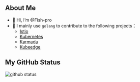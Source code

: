 ## About Me
- 👋 Hi, I’m @Fish-pro
- 👀 I mainly use `golang` to contribute to the following projects：
  + [Istio](https://github.com/istio/istio)
  + [Kubernetes](https://github.com/kubernetes/kubernetes)
  + [Karmada](https://github.com/karmada-io/karmada)
  + [Kubeedge](https://github.com/kubeedge/kubeedge)

## My GitHub Status

<img src="https://github-readme-stats-1.yihong0618.vercel.app/api?username=Fish-pro&show_icons=true&&&hide_title=true&count_private=false" alt="github status" />
